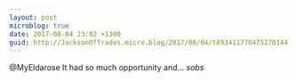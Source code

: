 ```yaml
---
layout: post
microblog: true
date: 2017-08-04 23:02 +1300
guid: http://JacksonOfTrades.micro.blog/2017/08/04/t893411770475270144.html
---
```

@MyEldarose It had so much opportunity and... *sobs*
